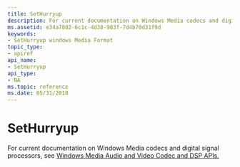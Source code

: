 ```yaml
---
title: SetHurryup
description: For current documentation on Windows Media codecs and digital signal processors, see Windows Media Audio and Video Codec and DSP APIs. | SetHurryup
ms.assetid: e34a7802-6c1c-4d38-983f-7d4b70d31f9d
keywords:
- SetHurryup windows Media Format
topic_type:
- apiref
api_name:
- SetHurryup
api_type:
- NA
ms.topic: reference
ms.date: 05/31/2018
---
```


# SetHurryup

For current documentation on Windows Media codecs and digital signal processors, see [Windows Media Audio and Video Codec and DSP APIs.](/previous-versions//dd464626(v=vs.85))

 

 
